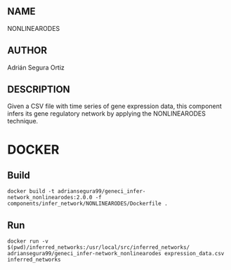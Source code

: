 ## NAME

NONLINEARODES

## AUTHOR

Adrián Segura Ortiz

## DESCRIPTION

Given a CSV file with time series of gene expression data, this component infers its gene regulatory network by applying the NONLINEARODES technique.

# DOCKER

## Build

```
docker build -t adriansegura99/geneci_infer-network_nonlinearodes:2.0.0 -f components/infer_network/NONLINEARODES/Dockerfile .
```

## Run

```
docker run -v $(pwd)/inferred_networks:/usr/local/src/inferred_networks/ adriansegura99/geneci_infer-network_nonlinearodes expression_data.csv inferred_networks
```
